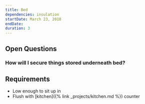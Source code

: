```yaml
---
title: Bed
dependencies: insulation
startDate: March 23, 2018
endDate:
duration: 3
---
```


## Open Questions

### How will I secure things stored underneath bed?

## Requirements

 - Low enough to sit up in
 - Flush with [kitchen]({% link _projects/kitchen.md %}) counter
